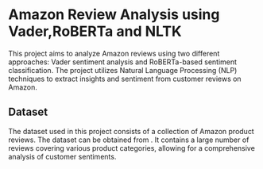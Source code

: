 # Amazon Review Analysis using Vader,RoBERTa and NLTK

This project aims to analyze Amazon reviews using two different approaches: Vader sentiment analysis and RoBERTa-based sentiment classification. The project utilizes Natural Language Processing (NLP) techniques to extract insights and sentiment from customer reviews on Amazon.

## Dataset

The dataset used in this project consists of a collection of Amazon product reviews. The dataset can be obtained from . It contains a large number of reviews covering various product categories, allowing for a comprehensive analysis of customer sentiments.
